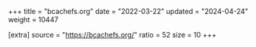 +++
title = "bcachefs.org"
date = "2022-03-22"
updated = "2024-04-24"
weight = 10447

[extra]
source = "https://bcachefs.org/"
ratio = 52
size = 10
+++
